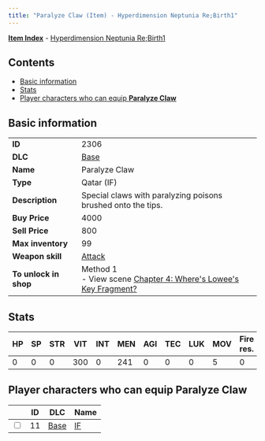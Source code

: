 ```yaml
---
title: "Paralyze Claw (Item) - Hyperdimension Neptunia Re;Birth1"
---
```


[**Item Index**](/neptunia/rb1/item/index.html) - [Hyperdimension Neptunia Re;Birth1](/neptunia/rb1)

## Contents

- [Basic information](#basic-information)
- [Stats](#stats)
- [Player characters who can equip **Paralyze Claw**](#player-characters-who-can-equip-paralyze-claw)

## Basic information

|   |   |
| -- | -- |
| **ID** | 2306 |
| **DLC** | [Base](/neptunia/rb1/dlc/1-base.html) |
| **Name** | Paralyze Claw |
| **Type** | Qatar (IF) |
| **Description** | Special claws with paralyzing poisons brushed onto the tips. |
| **Buy Price** | 4000 |
| **Sell Price** | 800 |
| **Max inventory** | 99 |
| **Weapon skill** | [Attack](/neptunia/rb1/skill/1-2101-attack.html) |
| **To unlock in shop** | Method 1<br />- View scene [Chapter 4: Where's Lowee's Key Fragment?](/neptunia/rb1/scene/1-410-chapter-4-wheres-lowees-key-fragment.html) |


## Stats

| HP | SP | STR | VIT | INT | MEN | AGI | TEC | LUK | MOV | Fire res. | Ice res. | Wind res. | Lightning res. |
| -- | -- | --- | --- | --- | --- | --- | --- | --- | --- | --------- | -------- | --------- | -------------- |
| 0 | 0 | 0 | 300 | 0 | 241 | 0 | 0 | 0 | 5 | 0 | 0 | 0 | 0 |


## Player characters who can equip **Paralyze Claw**

|    | ID | DLC | Name |
| -- | -- | --- | ---- |
| <input type="checkbox" id="rb1-player-1-11" class="trackbox" /> | 11 | [Base](/neptunia/rb1/dlc/1-base.html) | [IF](/neptunia/rb1/player/1-11-if.html) |
